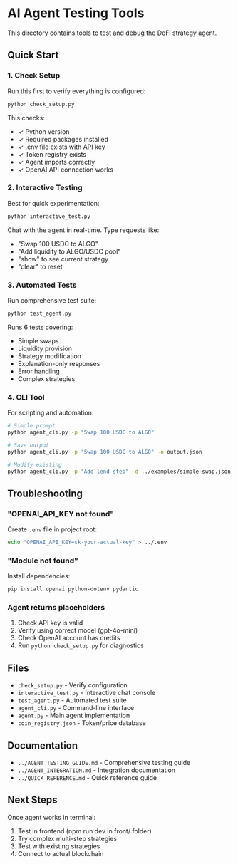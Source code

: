# AI Agent Testing Tools

This directory contains tools to test and debug the DeFi strategy agent.

## Quick Start

### 1. Check Setup

Run this first to verify everything is configured:

```bash
python check_setup.py
```

This checks:
- ✓ Python version
- ✓ Required packages installed
- ✓ .env file exists with API key
- ✓ Token registry exists
- ✓ Agent imports correctly
- ✓ OpenAI API connection works

### 2. Interactive Testing

Best for quick experimentation:

```bash
python interactive_test.py
```

Chat with the agent in real-time. Type requests like:
- "Swap 100 USDC to ALGO"
- "Add liquidity to ALGO/USDC pool"
- "show" to see current strategy
- "clear" to reset

### 3. Automated Tests

Run comprehensive test suite:

```bash
python test_agent.py
```

Runs 6 tests covering:
- Simple swaps
- Liquidity provision
- Strategy modification
- Explanation-only responses
- Error handling
- Complex strategies

### 4. CLI Tool

For scripting and automation:

```bash
# Simple prompt
python agent_cli.py -p "Swap 100 USDC to ALGO"

# Save output
python agent_cli.py -p "Swap 100 USDC to ALGO" -o output.json

# Modify existing
python agent_cli.py -p "Add lend step" -d ../examples/simple-swap.json
```

## Troubleshooting

### "OPENAI_API_KEY not found"

Create `.env` file in project root:
```bash
echo "OPENAI_API_KEY=sk-your-actual-key" > ../.env
```

### "Module not found"

Install dependencies:
```bash
pip install openai python-dotenv pydantic
```

### Agent returns placeholders

1. Check API key is valid
2. Verify using correct model (gpt-4o-mini)
3. Check OpenAI account has credits
4. Run `python check_setup.py` for diagnostics

## Files

- `check_setup.py` - Verify configuration
- `interactive_test.py` - Interactive chat console
- `test_agent.py` - Automated test suite
- `agent_cli.py` - Command-line interface
- `agent.py` - Main agent implementation
- `coin_registry.json` - Token/price database

## Documentation

- `../AGENT_TESTING_GUIDE.md` - Comprehensive testing guide
- `../AGENT_INTEGRATION.md` - Integration documentation
- `../QUICK_REFERENCE.md` - Quick reference guide

## Next Steps

Once agent works in terminal:
1. Test in frontend (npm run dev in front/ folder)
2. Try complex multi-step strategies
3. Test with existing strategies
4. Connect to actual blockchain
